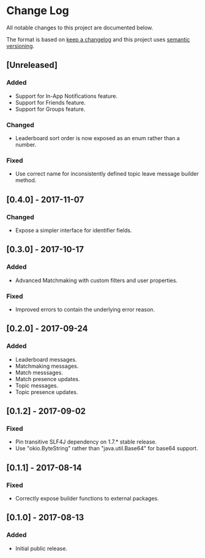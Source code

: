 # Change Log

All notable changes to this project are documented below.

The format is based on [keep a changelog](http://keepachangelog.com/) and this project uses [semantic versioning](http://semver.org/).

## [Unreleased]
### Added
- Support for In-App Notifications feature.
- Support for Friends feature.
- Support for Groups feature.

### Changed
- Leaderboard sort order is now exposed as an enum rather than a number.

### Fixed
- Use correct name for inconsistently defined topic leave message builder method.

## [0.4.0] - 2017-11-07
### Changed
- Expose a simpler interface for identifier fields.

## [0.3.0] - 2017-10-17
### Added
- Advanced Matchmaking with custom filters and user properties.

### Fixed
- Improved errors to contain the underlying error reason.

## [0.2.0] - 2017-09-24
### Added
- Leaderboard messages.
- Matchmaking messages.
- Match messsages.
- Match presence updates.
- Topic messages.
- Topic presence updates.

## [0.1.2] - 2017-09-02
### Fixed
- Pin transitive SLF4J dependency on 1.7.* stable release.
- Use "okio.ByteString" rather than "java.util.Base64" for base64 support.

## [0.1.1] - 2017-08-14
### Fixed
- Correctly expose builder functions to external packages.

## [0.1.0] - 2017-08-13
### Added
- Initial public release.
